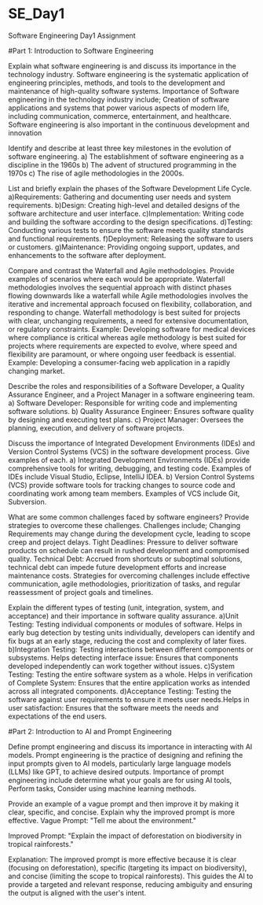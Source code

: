 # SE_Day1
Software Engineering Day1 Assignment

#Part 1: Introduction to Software Engineering

Explain what software engineering is and discuss its importance in the technology industry.
Software engineering is the systematic application of engineering principles, methods, and tools to the development and maintenance of high-quality software systems.
Importance of Software engineering in the technology industry include; Creation of software applications and systems that power various aspects of modern life, including communication, commerce, entertainment, and healthcare. Software engineering is also important in the continuous development and innovation

Identify and describe at least three key milestones in the evolution of software engineering.
 a) The establishment of software engineering as a discipline in the 1960s
 b) The advent of structured programming in the 1970s
 c) The rise of agile methodologies in the 2000s.

List and briefly explain the phases of the Software Development Life Cycle.
a)Requirements: Gathering and documenting user needs and system requirements.
b)Design: Creating high-level and detailed designs of the software architecture and user interface.
c)Implementation: Writing code and building the software according to the design specifications.
d)Testing: Conducting various tests to ensure the software meets quality standards and functional requirements.
f)Deployment: Releasing the software to users or customers.
g)Maintenance: Providing ongoing support, updates, and enhancements to the software after deployment.

Compare and contrast the Waterfall and Agile methodologies. Provide examples of scenarios where each would be appropriate.
Waterfall methodologies involves the sequential approach with distinct phases flowing downwards like a waterfall while Agile methodologies involves the iterative and incremental approach focused on flexibility, collaboration, and responding to change. 
Waterfall methodology is best suited for projects with clear, unchanging requirements, a need for extensive documentation, or regulatory constraints. Example: Developing software for medical devices where compliance is critical whereas agile methodology is best suited for projects where requirements are expected to evolve, where speed and flexibility are paramount, or where ongoing user feedback is essential. Example: Developing a consumer-facing web application in a rapidly changing market.

Describe the roles and responsibilities of a Software Developer, a Quality Assurance Engineer, and a Project Manager in a software engineering team.
a) Software Developer: Responsible for writing code and implementing software solutions.
b) Quality Assurance Engineer: Ensures software quality by designing and executing test plans.
c) Project Manager: Oversees the planning, execution, and delivery of software projects.

Discuss the importance of Integrated Development Environments (IDEs) and Version Control Systems (VCS) in the software development process. Give examples of each.
a) Integrated Development Environments (IDEs) provide comprehensive tools for writing, debugging, and testing code. Examples of IDEs include Visual Studio, Eclipse, IntelliJ IDEA.
b) Version Control Systems (VCS) provide software tools for tracking changes to source code and coordinating work among team members. Examples of VCS include Git, Subversion.

What are some common challenges faced by software engineers? Provide strategies to overcome these challenges.
 Challenges include; Changing Requirements may change during the development cycle, leading to scope creep and project delays. Tight Deadlines: Pressure to deliver software products on schedule can result in rushed development and compromised quality. Technical Debt: Accrued from shortcuts or suboptimal solutions, technical debt can impede future development efforts and increase maintenance costs.
Strategies for overcoming challenges include effective communication, agile methodologies, prioritization of tasks, and regular reassessment of project goals and timelines.

Explain the different types of testing (unit, integration, system, and acceptance) and their importance in software quality assurance.
  a)Unit Testing: Testing individual components or modules of software. Helps in early bug detection by testing units individually, developers can identify and fix bugs at an early stage, reducing the cost and complexity of later fixes.
  b)Integration Testing: Testing interactions between different components or subsystems. Helps detecting interface issue: Ensures that components developed independently can work together without issues.
  c)System Testing: Testing the entire software system as a whole. Helps in verification of Complete System: Ensures that the entire application works as intended across all integrated components.
  d)Acceptance Testing: Testing the software against user requirements to ensure it meets user needs.Helps in user satisfaction: Ensures that the software meets the needs and expectations of the end users.


#Part 2: Introduction to AI and Prompt Engineering

Define prompt engineering and discuss its importance in interacting with AI models.
Prompt engineering is the practice of designing and refining the input prompts given to AI models, particularly large language models (LLMs) like GPT, to achieve desired outputs. Importance of prompt engineering include determine what your goals are for using AI tools, Perform tasks, Consider using machine learning methods.

Provide an example of a vague prompt and then improve it by making it clear, specific, and concise. Explain why the improved prompt is more effective.
Vague Prompt: "Tell me about the environment."

Improved Prompt:
"Explain the impact of deforestation on biodiversity in tropical rainforests."

Explanation:
The improved prompt is more effective because it is clear (focusing on deforestation), specific (targeting its impact on biodiversity), and concise (limiting the scope to tropical rainforests). This guides the AI to provide a targeted and relevant response, reducing ambiguity and ensuring the output is aligned with the user's intent.
